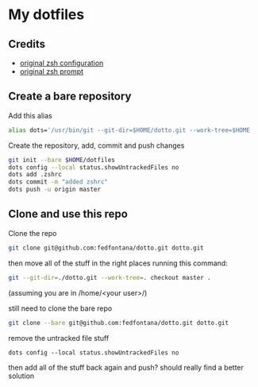 # My dotfiles

## Credits
- [original zsh configuration](https://github.com/ChristianChiarulli/Machfiles)
- [original zsh prompt](https://github.com/ohmyzsh/ohmyzsh/blob/master/themes/eastwood.zsh-theme)

## Create a bare repository

Add this alias 
```sh
alias dots='/usr/bin/git --git-dir=$HOME/dotto.git --work-tree=$HOME
```

Create the repository, add, commit and push changes
```sh
git init --bare $HOME/dotfiles
dots config --local status.showUntrackedFiles no
dots add .zshrc
dots commit -m "added zshrc"
dots push -u origin master
```

## Clone and use this repo

Clone the repo
```sh
git clone git@github.com:fedfontana/dotto.git dotto.git
```

then move all of the stuff in the right places running this command:
```sh
git --git-dir=./dotto.git --work-tree=. checkout master .
```
(assuming you are in /home/\<your user\>/)

still need to clone the bare repo
```sh
git clone --bare git@github.com:fedfontana/dotto.git dotto.git
```

remove the untracked file stuff
```
dots config --local status.showUntrackedFiles no
```

then add all of the stuff back again and push? should really find a better solution

